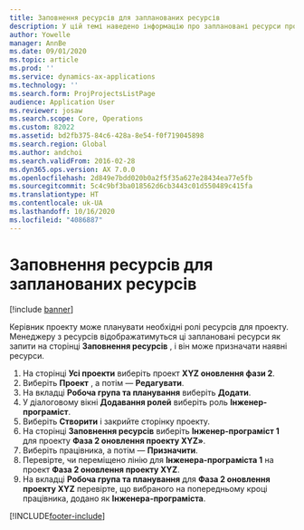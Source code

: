 ```yaml
---
title: Заповнення ресурсів для запланованих ресурсів
description: У цій темі наведено інформацію про заплановані ресурси проекту.
author: Yowelle
manager: AnnBe
ms.date: 09/01/2020
ms.topic: article
ms.prod: ''
ms.service: dynamics-ax-applications
ms.technology: ''
ms.search.form: ProjProjectsListPage
audience: Application User
ms.reviewer: josaw
ms.search.scope: Core, Operations
ms.custom: 82022
ms.assetid: bd2fb375-84c6-428a-8e54-f0f719045898
ms.search.region: Global
ms.author: andchoi
ms.search.validFrom: 2016-02-28
ms.dyn365.ops.version: AX 7.0.0
ms.openlocfilehash: 2d849e7bdd020b0a2f5f35a627e28434ea77e5fb
ms.sourcegitcommit: 5c4c9bf3ba018562d6cb3443c01d550489c415fa
ms.translationtype: HT
ms.contentlocale: uk-UA
ms.lasthandoff: 10/16/2020
ms.locfileid: "4086887"
---
```

# <a name="resource-fulfillment-for-planned-resources"></a>Заповнення ресурсів для запланованих ресурсів

[!include [banner](../includes/banner.md)]

Керівник проекту може планувати необхідні ролі ресурсів для проекту. Менеджеру з ресурсів відображатимуться ці заплановані ресурси як запити на сторінці **Заповнення ресурсів** , і він може призначати наявні ресурси.

1. На сторінці **Усі проекти** виберіть проект **XYZ оновлення фази 2**.
2. Виберіть **Проект** , а потім — **Редагувати**.
3. На вкладці **Робоча група та планування** виберіть **Додати**.
4. У діалоговому вікні **Додавання ролей** виберіть роль **Інженер-програміст**.
5. Виберіть **Створити** і закрийте сторінку проекту.
6. На сторінці **Заповнення ресурсів** виберіть **Інженер-програміст 1** для проекту **Фаза 2 оновлення проекту XYZ»**.
7. Виберіть працівника, а потім — **Призначити**.
8. Перевірте, чи переміщено лінію для **Інженера-програміста 1** на проект **Фаза 2 оновлення проекту XYZ**.
9. На вкладці **Робоча група та планування** для **Фаза 2 оновлення проекту XYZ** перевірте, що вибраного на попередньому кроці працівника, додано як **Інженера-програміста**.


[!INCLUDE[footer-include](../includes/footer-banner.md)]